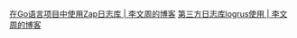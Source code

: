 [在Go语言项目中使用Zap日志库 \| 李文周的博客](https://www.liwenzhou.com/posts/Go/zap/)
[第三方日志库logrus使用 \| 李文周的博客](https://www.liwenzhou.com/posts/Go/go_logrus/)